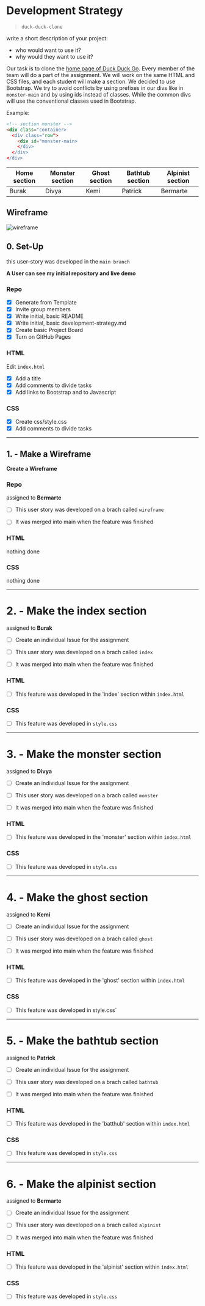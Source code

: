 # Development Strategy

> `duck-duck-clone`

write a short description of your project:
- who would want to use it?
- why would they want to use it?

Our task is to clone the [home page of Duck Duck Go](https://duckduckgo.com/?va=z&t=hr&atb=v214-1). Every member of the team will do a part of the assignment.
We will work on the same HTML and CSS files, and each student will make a section.
We decided to use Bootstrap. We try to avoid conflicts by using prefixes in our divs like in `monster-main` and by using ids instead of classes. While the common divs will use the conventional classes used in Bootstrap.

Example:

```html
<!-- section monster -->
<div class="container>
  <div class="row">
    <div id="monster-main>
    </div>
  </div>              
</div>
```

<div align = "center">
  
Home section | Monster section | Ghost section | Bathtub section | Alpinist section
------------- | ------------- | ------------- | ------------- | -------------
Burak  | Divya | Kemi | Patrick | Bermarte

</div>


## Wireframe

<!-- include a wireframe for your project in this repository, and display it here -->
<!-- wireframe.cc is a good site for getting started with wireframes -->
![wireframe]()

## 0. Set-Up
this user-story was developed in the `main branch`

__A User can see my initial repository and live demo__

### Repo

- [x] Generate from Template
- [x] Invite group members
- [x] Write initial, basic README
- [x] Write initial, basic development-strategy.md
- [x] Create basic Project Board
- [x] Turn on GitHub Pages

### HTML

Edit `index.html`

- [x] Add a title
- [x] Add comments to divide tasks
- [x] Add links to Bootstrap and to Javascript

### CSS

- [x] Create css/style.css
- [x] Add comments to divide tasks

---

## 1. - Make a Wireframe

__Create a Wireframe__

### Repo

assigned to **Bermarte**

- [ ] This user story was developed on a brach called `wireframe`
- [ ] It was merged into main when the feature was finished


### HTML

nothing done

### CSS

nothing done

---
# 2. - Make the index section

assigned to **Burak**

- [ ] Create an individual Issue for the assignment
- [ ] This user story was developed on a brach called `index`
- [ ] It was merged into main when the feature was finished


### HTML

- [ ] This feature was developed in the 'index' section within `index.html`

### CSS

- [ ] This feature was developed in `style.css`

---
# 3. - Make the monster section

assigned to **Divya**

- [ ] Create an individual Issue for the assignment
- [ ] This user story was developed on a brach called `monster`
- [ ] It was merged into main when the feature was finished


### HTML

- [ ] This feature was developed in the 'monster' section within `index.html`

### CSS

- [ ] This feature was developed in `style.css`

---
# 4. - Make the ghost section

assigned to **Kemi**

- [ ] Create an individual Issue for the assignment
- [ ] This user story was developed on a brach called `ghost`
- [ ] It was merged into main when the feature was finished


### HTML

- [ ] This feature was developed in the 'ghost' section within `index.html`

### CSS

- [ ] This feature was developed in style.css`

---

# 5. - Make the bathtub section

assigned to **Patrick**

- [ ] Create an individual Issue for the assignment
- [ ] This user story was developed on a brach called `bathtub`
- [ ] It was merged into main when the feature was finished


### HTML

- [ ] This feature was developed in the 'batthub' section within `index.html`

### CSS

- [ ] This feature was developed in `style.css`

---

# 6. - Make the alpinist section

assigned to **Bermarte**

- [ ] Create an individual Issue for the assignment
- [ ] This user story was developed on a brach called `alpinist`
- [ ] It was merged into main when the feature was finished


### HTML

- [ ] This feature was developed in the 'alpinist' section within `index.html`

### CSS

- [ ] This feature was developed in `style.css`
